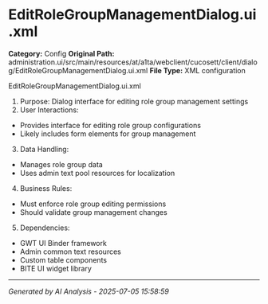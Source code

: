 # EditRoleGroupManagementDialog.ui.xml

**Category:** Config
**Original Path:** administration.ui/src/main/resources/at/a1ta/webclient/cucosett/client/dialog/EditRoleGroupManagementDialog.ui.xml
**File Type:** XML configuration

EditRoleGroupManagementDialog.ui.xml
1. Purpose: Dialog interface for editing role group management settings
2. User Interactions:
- Provides interface for editing role group configurations
- Likely includes form elements for group management
3. Data Handling:
- Manages role group data
- Uses admin text pool resources for localization
4. Business Rules:
- Must enforce role group editing permissions
- Should validate group management changes
5. Dependencies:
- GWT UI Binder framework
- Admin common text resources
- Custom table components
- BITE UI widget library

---
*Generated by AI Analysis - 2025-07-05 15:58:59*
